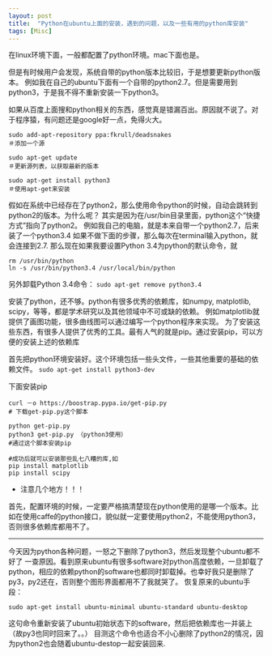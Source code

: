 ```yaml
---
layout: post
title:  "Python在ubuntu上面的安装，遇到的问题，以及一些有用的python库安装"
tags: [Misc]
---
```


在linux环境下面，一般都配置了python环境。mac下面也是。

但是有时候用户会发现，系统自带的python版本比较旧，于是想要更新python版本。
例如我在自己的ubuntu下面有一个自带的python2.7。但是需要用到python3，于是我不得不重新安装一下python3。

如果从百度上面搜和python相关的东西，感觉真是错漏百出。原因就不说了。对于程序猿，有问题还是google好一点，免得火大。

```
sudo add-apt-repository ppa:fkrull/deadsnakes
＃添加一个源

sudo apt-get update
＃更新源列表，以获取最新的版本

sudo apt-get install python3
＃使用apt-get来安装
```

假如在系统中已经存在了python2，那么使用命令python的时候，自动会跳转到python2的版本。为什么呢？
其实是因为在/usr/bin目录里面，python这个“快捷方式”指向了python2。
例如我自己的电脑，就是本来自带一个python2.7，后来装了一个python3.4
如果不做下面的步骤，那么每次在terminal输入python，就会连接到2.7.
那么现在如果我要设置Python 3.4为python的默认命令，就

```
rm /usr/bin/python
ln -s /usr/bin/python3.4 /usr/local/bin/python
```

另外卸载Python 3.4命令：
`sudo apt-get remove python3.4`

安装了python，还不够。python有很多优秀的依赖库，如numpy, matplotlib, scipy，等等，都是学术研究以及其他领域中不可或缺的依赖。
例如matplotlib就提供了画图功能，很多曲线图可以通过编写一个python程序来实现。
为了安装这些东西，有很多人提供了优秀的工具。最有人气的就是pip。通过安装pip，可以方便的安装上述的依赖库

首先把python环境安装好。这个环境包括一些头文件，一些其他重要的基础的依赖文件。
`sudo apt-get install python3-dev`

下面安装pip

```
curl －o https://boostrap.pypa.io/get-pip.py
# 下载get-pip.py这个脚本
```

```
python get-pip.py
python3 get-pip.py （python3使用）
#通过这个脚本安装pip

#成功后就可以安装那些乱七八糟的库,如
pip install matplotlib
pip install scipy
```


* 注意几个地方！！！

首先，配置环境的时候，一定要严格搞清楚现在python使用的是哪一个版本。比如在使用caffe的python接口，貌似就一定要使用python2，不能使用python3，否则很多依赖库都用不了。

--------------------------------------------------------
今天因为python各种问题，一怒之下删除了python3，然后发现整个ubuntu都不好了
一查原因。看到原来ubuntu有很多software对python高度依赖，一旦卸载了python，相应的依赖python的software也都同时卸载掉。也幸好我只是删除了py3，py2还在，否则整个图形界面都用不了我就哭了。
恢复原来的ubuntu手段：

`sudo apt-get install ubuntu-minimal ubuntu-standard ubuntu-desktop`

这句命令重新安装了ubuntu初始状态下的software，然后把依赖库也一并装上（故py3也同时回来了。。）
目测这个命令也适合不小心删除了python2的情况，因为python2也会随着ubuntu-destop一起安装回来.
